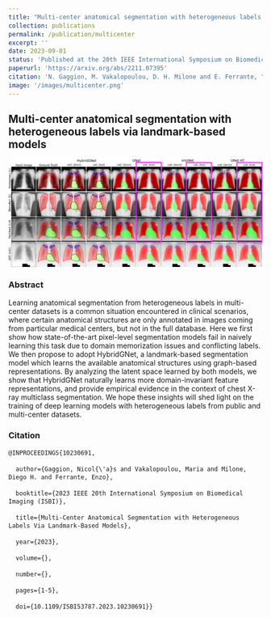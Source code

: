 ```yaml
---
title: "Multi-center anatomical segmentation with heterogeneous labels via landmark-based models"
collection: publications
permalink: /publication/multicenter
excerpt: ''
date: 2023-09-01
status: 'Published at the 20th IEEE International Symposium on Biomedical Imaging (ISBI 2023)'
paperurl: 'https://arxiv.org/abs/2211.07395'
citation: 'N. Gaggion, M. Vakalopoulou, D. H. Milone and E. Ferrante, "Multi-Center Anatomical Segmentation with Heterogeneous Labels Via Landmark-Based Models," 2023 IEEE 20th International Symposium on Biomedical Imaging (ISBI), Cartagena, Colombia, 2023, pp. 1-5, doi: 10.1109/ISBI53787.2023.10230691.'
image: '/images/multicenter.png'
---
```


## Multi-center anatomical segmentation with heterogeneous labels via landmark-based models

<img src='/images/multicenter.png'>

### Abstract

Learning anatomical segmentation from heterogeneous labels in multi-center datasets is a common situation encountered in clinical scenarios, where certain anatomical structures are only annotated in images coming from particular medical centers, but not in the full database. Here we first show how state-of-the-art pixel-level segmentation models fail in naively learning this task due to domain memorization issues and conflicting labels. We then propose to adopt HybridGNet, a landmark-based segmentation model which learns the available anatomical structures using graph-based representations. By analyzing the latent space learned by both models, we show that HybridGNet naturally learns more domain-invariant feature representations, and provide empirical evidence in the context of chest X-ray multiclass segmentation. We hope these insights will shed light on the training of deep learning models with heterogeneous labels from public and multi-center datasets. 

### Citation
````
@INPROCEEDINGS{10230691,

  author={Gaggion, Nicol{\'a}s and Vakalopoulou, Maria and Milone, Diego H. and Ferrante, Enzo},

  booktitle={2023 IEEE 20th International Symposium on Biomedical Imaging (ISBI)}, 

  title={Multi-Center Anatomical Segmentation with Heterogeneous Labels Via Landmark-Based Models}, 

  year={2023},

  volume={},

  number={},

  pages={1-5},

  doi={10.1109/ISBI53787.2023.10230691}}
````
